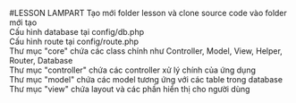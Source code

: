 #LESSON LAMPART
Tạo mới folder lesson và clone source code vào folder mới tạo <br />
Cấu hình database tại config/db.php  <br />
Cấu hình route tại config/route.php  <br />
Thư mục "core" chứa các class chính như Controller, Model, View, Helper, Router, Database  <br />
Thư mục "controller" chứa các controller xử lý chính của ứng dụng <br />
Thư mục "model" chứa các model tương ứng với các table trong database <br />
Thư mục "view" chứa layout và các phần hiển thị cho người dùng <br />
